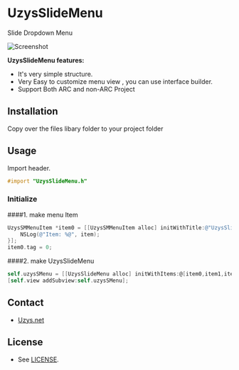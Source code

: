 UzysSlideMenu
================

Slide Dropdown Menu

![Screenshot](https://github.com/uzysjung/UzysSlideMenu/raw/master/UzysSlideMenu.gif)

**UzysSlideMenu features:**

* It's very simple structure.
* Very Easy to customize menu view , you can use interface builder.  
* Support Both ARC and non-ARC Project

## Installation
Copy over the files libary folder to your project folder

## Usage

Import header.

``` objective-c
#import "UzysSlideMenu.h"
```

### Initialize
####1. make menu Item

``` objective-c
UzysSMMenuItem *item0 = [[UzysSMMenuItem alloc] initWithTitle:@"UzysSlide Menu" image:[UIImage imageNamed:@"a0.png"] action:^(UzysSMMenuItem *item) {
    NSLog(@"Item: %@", item);
}];
item0.tag = 0;
```
####2. make UzysSlideMenu
``` objective-c
self.uzysSMenu = [[UzysSlideMenu alloc] initWithItems:@[item0,item1,item2]];
[self.view addSubview:self.uzysSMenu];
```

## Contact

 - [Uzys.net](http://uzys.net)

## License

 - See [LICENSE](https://github.com/uzysjung/UzysSlideMenu/blob/master/MIT-LICENSE.txt).
